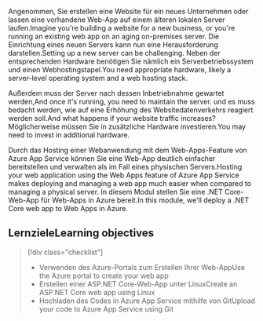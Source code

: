 <span data-ttu-id="a9d05-101">Angenommen, Sie erstellen eine Website für ein neues Unternehmen oder lassen eine vorhandene Web-App auf einem älteren lokalen Server laufen.</span><span class="sxs-lookup"><span data-stu-id="a9d05-101">Imagine you're building a website for a new business, or you're running an existing web app on an aging on-premises server.</span></span> <span data-ttu-id="a9d05-102">Die Einrichtung eines neuen Servers kann nun eine Herausforderung darstellen.</span><span class="sxs-lookup"><span data-stu-id="a9d05-102">Setting up a new server can be challenging.</span></span> <span data-ttu-id="a9d05-103">Neben der entsprechenden Hardware benötigen Sie nämlich ein Serverbetriebssystem und einen Webhostingstapel.</span><span class="sxs-lookup"><span data-stu-id="a9d05-103">You need appropriate hardware, likely a server-level operating system and a web hosting stack.</span></span> 

<span data-ttu-id="a9d05-104">Außerdem muss der Server nach dessen Inbetriebnahme gewartet werden,</span><span class="sxs-lookup"><span data-stu-id="a9d05-104">And once it's running, you need to maintain the server.</span></span> <span data-ttu-id="a9d05-105">und es muss bedacht werden, wie auf eine Erhöhung des Websitedatenverkehrs reagiert werden soll.</span><span class="sxs-lookup"><span data-stu-id="a9d05-105">And what happens if your website traffic increases?</span></span> <span data-ttu-id="a9d05-106">Möglicherweise müssen Sie in zusätzliche Hardware investieren.</span><span class="sxs-lookup"><span data-stu-id="a9d05-106">You may need to invest in additional hardware.</span></span>

<span data-ttu-id="a9d05-107">Durch das Hosting einer Webanwendung mit dem Web-Apps-Feature von Azure App Service können Sie eine Web-App deutlich einfacher bereitstellen und verwalten als im Fall eines physischen Servers.</span><span class="sxs-lookup"><span data-stu-id="a9d05-107">Hosting your web application using the Web Apps feature of Azure App Service makes deploying and managing a web app much easier when compared to managing a physical server.</span></span> <span data-ttu-id="a9d05-108">In diesem Modul stellen Sie eine .NET Core-Web-App für Web-Apps in Azure bereit.</span><span class="sxs-lookup"><span data-stu-id="a9d05-108">In this module, we'll deploy a .NET Core web app to Web Apps in Azure.</span></span>

## <a name="learning-objectives"></a><span data-ttu-id="a9d05-109">Lernziele</span><span class="sxs-lookup"><span data-stu-id="a9d05-109">Learning objectives</span></span>

> [!div class="checklist"]
> * <span data-ttu-id="a9d05-110">Verwenden des Azure-Portals zum Erstellen Ihrer Web-App</span><span class="sxs-lookup"><span data-stu-id="a9d05-110">Use the Azure portal to create your web app</span></span>
> * <span data-ttu-id="a9d05-111">Erstellen einer ASP.NET Core-Web-App unter Linux</span><span class="sxs-lookup"><span data-stu-id="a9d05-111">Create an ASP.NET Core web app using Linux</span></span>
> * <span data-ttu-id="a9d05-112">Hochladen des Codes in Azure App Service mithilfe von Git</span><span class="sxs-lookup"><span data-stu-id="a9d05-112">Upload your code to Azure App Service using Git</span></span>
